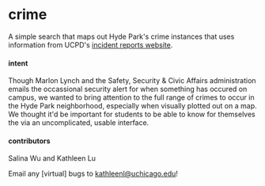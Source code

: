# crime
A simple search that maps out Hyde Park's crime instances that uses information from UCPD's [incident reports website](https://incidentreports.uchicago.edu/incidentReportArchive.php). 

#### intent
Though Marlon Lynch and the Safety, Security & Civic Affairs administration emails the occassional security alert for when something has occured on campus, we wanted to bring attention to the full range of crimes to occur in the Hyde Park neighborhood, especially when visually plotted out on a map. We thought it'd be important for students to be able to know for themselves the via an uncomplicated, usable interface.


#### contributors
Salina Wu and Kathleen Lu 

Email any [virtual] bugs to kathleenl@uchicago.edu!
